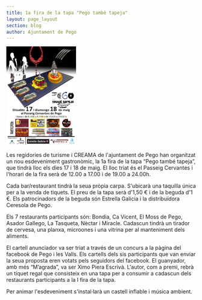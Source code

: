 ```yaml
---
title: 1a fira de la tapa "Pego també tapeja"
layout: page_layout
section: blog
author: Ajuntament de Pego
---
```


<a class="salone-image center" href="/images/news/20140515-fira-tapa-pego-tambe-tapeja.jpg" title="1a fira de la tapa 'Pego també tapeja">
    <img style="max-width: 185px;" src="/images/news/20140515-fira-tapa-pego-tambe-tapeja.jpg" alt="1a fira de la tapa 'Pego també tapeja" />
</a>

Les regidories de turisme i CREAMA de l'ajuntament de Pego han organitzat un nou esdeveniment gastronòmic, la 1a fira de la tapa “Pego també tapeja”, que tindrà lloc els dies 17 i 18 de maig.
El lloc triat és el Passeig Cervantes i l'horari de la fira serà de 12.00 a 17.00 i de 19.00 a 24.00h.

Cada bar/restaurant tindrà la seua pròpia carpa. S'ubicarà una taquilla única per a la venda de tiquets. El preu de la tapa serà d'1,50 € i de la beguda d'1 €. Els patrocinadors de la beguda són Estrella Galicia i la distribuïdora Ceresola de Pego.

Els 7 restaurants participants són: Bondia, Ca Vicent, El Moss de Pego, Asador Gallego, La Tasqueta, Nèctar i Miracle. Cadascun tindrà un tirador de cervesa, una planxa, microones i una vitrina per al manteniment dels aliments.

El cartell anunciador va ser triat a través de un concurs a la pàgina del facebook de Pego i les Valls. Els cartells dels sis participants que van enviar la seua proposta eren votats pels seguidors del facebook. El guanyador, amb més “M’agrada”, va ser Ximo Piera Escrivà. L'autor, com a premi, rebrà un tiquet regal que consisteix en una tapa per a consumir a cadascun dels restaurants participants a la I fira de la tapa.

Per animar l'esdeveniment s'instal·larà un castell inflable i música ambient.